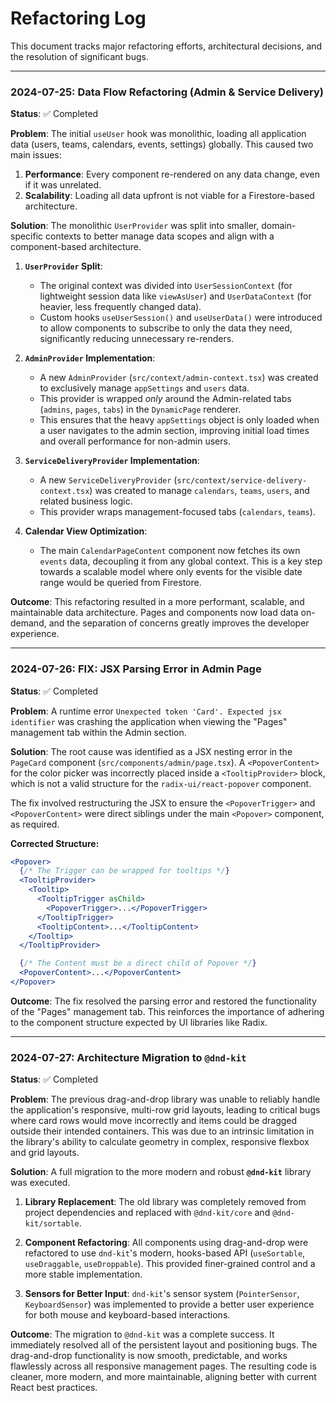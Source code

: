 
# Refactoring Log

This document tracks major refactoring efforts, architectural decisions, and the resolution of significant bugs.

---
### 2024-07-25: **Data Flow Refactoring (Admin & Service Delivery)**

**Status**: ✅ Completed

**Problem**:
The initial `useUser` hook was monolithic, loading all application data (users, teams, calendars, events, settings) globally. This caused two main issues:
1.  **Performance**: Every component re-rendered on any data change, even if it was unrelated.
2.  **Scalability**: Loading all data upfront is not viable for a Firestore-based architecture.

**Solution**:
The monolithic `UserProvider` was split into smaller, domain-specific contexts to better manage data scopes and align with a component-based architecture.

1.  **`UserProvider` Split**:
    -   The original context was divided into `UserSessionContext` (for lightweight session data like `viewAsUser`) and `UserDataContext` (for heavier, less frequently changed data).
    -   Custom hooks `useUserSession()` and `useUserData()` were introduced to allow components to subscribe to only the data they need, significantly reducing unnecessary re-renders.

2.  **`AdminProvider` Implementation**:
    -   A new `AdminProvider` (`src/context/admin-context.tsx`) was created to exclusively manage `appSettings` and `users` data.
    -   This provider is wrapped *only* around the Admin-related tabs (`admins`, `pages`, `tabs`) in the `DynamicPage` renderer.
    -   This ensures that the heavy `appSettings` object is only loaded when a user navigates to the admin section, improving initial load times and overall performance for non-admin users.

3.  **`ServiceDeliveryProvider` Implementation**:
    -   A new `ServiceDeliveryProvider` (`src/context/service-delivery-context.tsx`) was created to manage `calendars`, `teams`, `users`, and related business logic.
    -   This provider wraps management-focused tabs (`calendars`, `teams`).

4.  **Calendar View Optimization**:
    -   The main `CalendarPageContent` component now fetches its own `events` data, decoupling it from any global context. This is a key step towards a scalable model where only events for the visible date range would be queried from Firestore.

**Outcome**:
This refactoring resulted in a more performant, scalable, and maintainable data architecture. Pages and components now load data on-demand, and the separation of concerns greatly improves the developer experience.

---
### 2024-07-26: **FIX: JSX Parsing Error in Admin Page**

**Status**: ✅ Completed

**Problem**:
A runtime error `Unexpected token 'Card'. Expected jsx identifier` was crashing the application when viewing the "Pages" management tab within the Admin section.

**Solution**:
The root cause was identified as a JSX nesting error in the `PageCard` component (`src/components/admin/page.tsx`). A `<PopoverContent>` for the color picker was incorrectly placed inside a `<TooltipProvider>` block, which is not a valid structure for the `radix-ui/react-popover` component.

The fix involved restructuring the JSX to ensure the `<PopoverTrigger>` and `<PopoverContent>` were direct siblings under the main `<Popover>` component, as required.

**Corrected Structure:**
```jsx
<Popover>
  {/* The Trigger can be wrapped for tooltips */}
  <TooltipProvider>
    <Tooltip>
      <TooltipTrigger asChild>
        <PopoverTrigger>...</PopoverTrigger>
      </TooltipTrigger>
      <TooltipContent>...</TooltipContent>
    </Tooltip>
  </TooltipProvider>

  {/* The Content must be a direct child of Popover */}
  <PopoverContent>...</PopoverContent>
</Popover>
```

**Outcome**:
The fix resolved the parsing error and restored the functionality of the "Pages" management tab. This reinforces the importance of adhering to the component structure expected by UI libraries like Radix.

---
### 2024-07-27: **Architecture Migration to `@dnd-kit`**

**Status**: ✅ Completed

**Problem**:
The previous drag-and-drop library was unable to reliably handle the application's responsive, multi-row grid layouts, leading to critical bugs where card rows would move incorrectly and items could be dragged outside their intended containers. This was due to an intrinsic limitation in the library's ability to calculate geometry in complex, responsive flexbox and grid layouts.

**Solution**:
A full migration to the more modern and robust **`@dnd-kit`** library was executed.

1.  **Library Replacement**: The old library was completely removed from project dependencies and replaced with `@dnd-kit/core` and `@dnd-kit/sortable`.

2.  **Component Refactoring**: All components using drag-and-drop were refactored to use `dnd-kit`'s modern, hooks-based API (`useSortable`, `useDraggable`, `useDroppable`). This provided finer-grained control and a more stable implementation.

3.  **Sensors for Better Input**: `dnd-kit`'s sensor system (`PointerSensor`, `KeyboardSensor`) was implemented to provide a better user experience for both mouse and keyboard-based interactions.

**Outcome**:
The migration to `@dnd-kit` was a complete success. It immediately resolved all of the persistent layout and positioning bugs. The drag-and-drop functionality is now smooth, predictable, and works flawlessly across all responsive management pages. The resulting code is cleaner, more modern, and more maintainable, aligning better with current React best practices.
